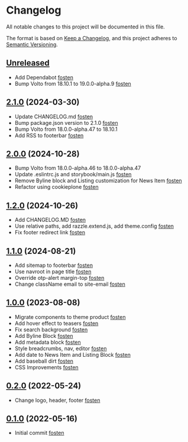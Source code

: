 # Changelog

All notable changes to this project will be documented in this file.

The format is based on [Keep a Changelog](https://keepachangelog.com/en/1.0.0/),
and this project adheres to [Semantic Versioning](https://semver.org/spec/v2.0.0.html).

<!-- You should *NOT* be adding new change log entries to this file.
     You should create a file in the news directory instead.
     For helpful instructions, please see:
     https://6.docs.plone.org/volto/developer-guidelines/contributing.html#create-a-pull-request
-->

<!-- towncrier release notes start -->

## [Unreleased]

- Add Dependabot [fosten]
- Bump Volto from 18.10.1 to 19.0.0-alpha.9 [fosten]

## [2.1.0] (2024-03-30)

- Update CHANGELOG.md [fosten]
- Bump package.json version to 2.1.0 [fosten]
- Bump Volto from 18.0.0-alpha.47 to 18.10.1
- Add RSS to footerbar [fosten]

## [2.0.0] (2024-10-28)

- Bump Volto from 18.0.0-alpha.46 to 18.0.0-alpha.47
- Update .eslintrc.js and storybook/main.js [fosten]
- Remove Byline block and Listing customization for News Item [fosten]
- Refactor using cookieplone [fosten]

## [1.2.0] (2024-10-26)

- Add CHANGELOG.MD [fosten]
- Use relative paths, add razzle.extend.js, add theme.config [fosten]
- Fix footer redirect link [fosten]

## [1.1.0] (2024-08-21)

- Add sitemap to footerbar [fosten]
- Use navroot in page title [fosten]
- Override otp-alert margin-top [fosten]
- Change className email to site-email [fosten]

## [1.0.0] (2023-08-08)

- Migrate components to theme product [fosten]
- Add hover effect to teasers [fosten]
- Fix search background [fosten]
- Add Byline Block [fosten]
- Add metadata block [fosten]
- Style breadcrumbs, nav, editor [fosten]
- Add date to News Item and Listing Block [fosten]
- Add baseball dirt [fosten]
- CSS Improvements [fosten]

## [0.2.0] (2022-05-24)

- Change logo, header, footer [fosten]

## [0.1.0] (2022-05-16)

- Initial commit [fosten]

[Unreleased]: https://github.com/Fosten/volto-happy-theme/compare/2.1.0...main
[2.1.0]: https://github.com/Fosten/volto-happy-theme/releases/tag/2.1.0
[2.0.0]: https://github.com/Fosten/volto-happy-theme/releases/tag/2.0.0
[1.2.0]: https://github.com/Fosten/volto-happy-theme/releases/tag/1.2.0
[1.1.0]: https://github.com/Fosten/volto-happy-theme/releases/tag/1.1.0
[1.0.0]: https://github.com/Fosten/volto-happy-theme/releases/tag/1.0.0
[0.2.0]: https://github.com/Fosten/volto-happy-theme/releases/tag/0.2.0
[0.1.0]: https://github.com/Fosten/volto-happy-theme/releases/tag/0.1.0
[fosten]: https://github.com/Fosten
